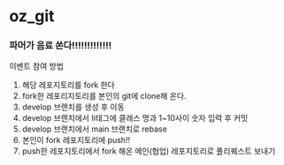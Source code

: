 # oz_git
### 파머가 음료 쏜다!!!!!!!!!!!!!

이벤트 참여 방법 
1. 해당 레포지토리를 fork 한다
2. fork한 레포리지토리를 본인의 git에 clone해 온다.
3. develop 브랜치를 생성 후 이동
4. develop 브랜치에서 li태그에 클래스 명과 1~10사이 숫자 입력 후 커밋
5. develop 브랜치에서 main 브랜치로 rebase 
6. 본인이 fork 레포지토리에 push!!
7. push한 레포지토리에서 fork 해온 메인(협업) 레포지토리로 풀리퀘스트 보내기
